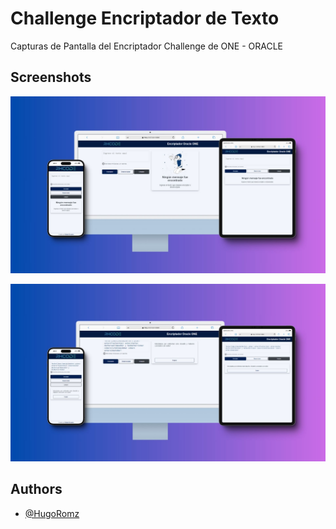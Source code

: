 
# Challenge Encriptador de Texto

Capturas de Pantalla del Encriptador Challenge de ONE - ORACLE




## Screenshots

![App Screenshot](1.jpg)

![App Screenshot](2.jpg)
## Authors

- [@HugoRomz](https://www.github.com/HugoRomz)
